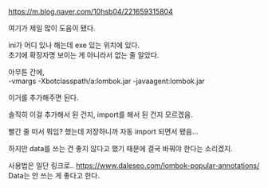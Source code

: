 https://m.blog.naver.com/10hsb04/221659315804

여기가 제일 많이 도움이 됐다.

ini가 어디 있나 해는데 exe 있는 위치에 있다.   
초기에 확장자명 보이는 게 아니라서 없는 줄 알았다.

아무튼 간에,    
-vmargs
-Xbotclasspath/a:lombok.jar
-javaagent:lombok.jar

이거를 추가해주면 된다.

솔직히 이걸 추가해서 된 건지, import를 해서 된 건지 모르겠음.

빨간 줄 떠서 뭐임? 했는데 저장하니까 자동 import 되면서 됐음...

하지만 data를 쓰는 건 좋지 않다고 했기 때문에 결국 바꿔야 한다는 소리겠지. 


사용법은 일단 링크로.. https://www.daleseo.com/lombok-popular-annotations/    
Data는 안 쓰는 게 좋다고 한다.
